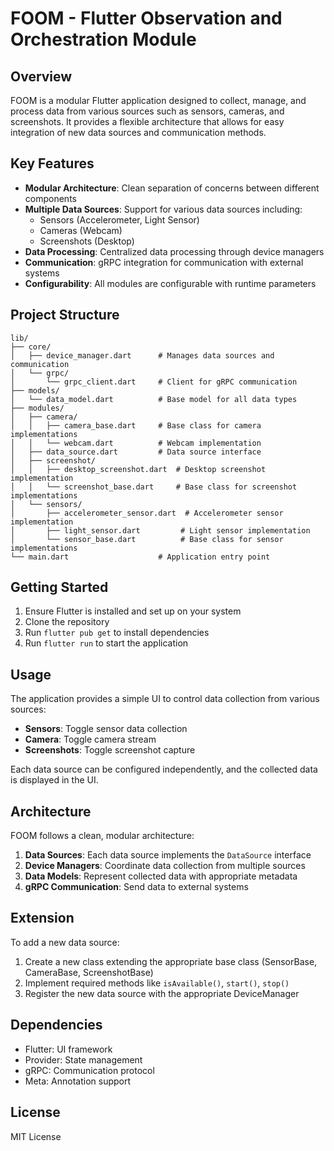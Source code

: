 # FOOM - Flutter Observation and Orchestration Module

## Overview

FOOM is a modular Flutter application designed to collect, manage, and process data from various sources such as sensors, cameras, and screenshots. It provides a flexible architecture that allows for easy integration of new data sources and communication methods.

## Key Features

- **Modular Architecture**: Clean separation of concerns between different components
- **Multiple Data Sources**: Support for various data sources including:
  - Sensors (Accelerometer, Light Sensor)
  - Cameras (Webcam)
  - Screenshots (Desktop)
- **Data Processing**: Centralized data processing through device managers
- **Communication**: gRPC integration for communication with external systems
- **Configurability**: All modules are configurable with runtime parameters

## Project Structure

```
lib/
├── core/
│   ├── device_manager.dart      # Manages data sources and communication
│   └── grpc/
│       └── grpc_client.dart     # Client for gRPC communication
├── models/
│   └── data_model.dart          # Base model for all data types
├── modules/
│   ├── camera/
│   │   ├── camera_base.dart     # Base class for camera implementations
│   │   └── webcam.dart          # Webcam implementation
│   ├── data_source.dart         # Data source interface
│   ├── screenshot/
│   │   ├── desktop_screenshot.dart  # Desktop screenshot implementation
│   │   └── screenshot_base.dart     # Base class for screenshot implementations
│   └── sensors/
│       ├── accelerometer_sensor.dart  # Accelerometer sensor implementation
│       ├── light_sensor.dart         # Light sensor implementation
│       └── sensor_base.dart          # Base class for sensor implementations
└── main.dart                    # Application entry point
```

## Getting Started

1. Ensure Flutter is installed and set up on your system
2. Clone the repository
3. Run `flutter pub get` to install dependencies
4. Run `flutter run` to start the application

## Usage

The application provides a simple UI to control data collection from various sources:

- **Sensors**: Toggle sensor data collection
- **Camera**: Toggle camera stream
- **Screenshots**: Toggle screenshot capture

Each data source can be configured independently, and the collected data is displayed in the UI.

## Architecture

FOOM follows a clean, modular architecture:

1. **Data Sources**: Each data source implements the `DataSource` interface
2. **Device Managers**: Coordinate data collection from multiple sources
3. **Data Models**: Represent collected data with appropriate metadata
4. **gRPC Communication**: Send data to external systems

## Extension

To add a new data source:

1. Create a new class extending the appropriate base class (SensorBase, CameraBase, ScreenshotBase)
2. Implement required methods like `isAvailable()`, `start()`, `stop()`
3. Register the new data source with the appropriate DeviceManager

## Dependencies

- Flutter: UI framework
- Provider: State management
- gRPC: Communication protocol
- Meta: Annotation support

## License

MIT License
